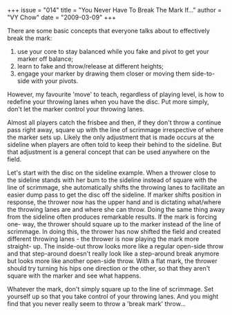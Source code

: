 +++
issue = "014"
title = "You Never Have To Break The Mark If..."
author = "VY Chow"
date = "2009-03-09"
+++

There are some basic concepts that everyone talks about to effectively break
the mark:

  1. use your core to stay balanced while you fake and pivot to get your marker off balance;
  2. learn to fake and throw/release at different heights;
  3. engage your marker by drawing them closer or moving them side-to-side with your pivots.

  
However, my favourite 'move' to teach, regardless of playing level, is how to
redefine your throwing lanes when you have the disc. Put more simply, don't
let the marker control your throwing lanes.  
  
Almost all players catch the frisbee and then, if they don't throw a continue
pass right away, square up with the line of scrimmage irrespective of where
the marker sets up. Likely the only adjustment that is made occurs at the
sideline when players are often told to keep their behind to the sideline. But
that adjustment is a general concept that can be used anywhere on the field.  
  
Let's start with the disc on the sideline example. When a thrower close to the
sideline stands with her bum to the sideline instead of square with the line
of scrimmage, she automatically shifts the throwing lanes to facilitate an
easier dump pass to get the disc off the sideline. If marker shifts position
in response, the thrower now has the upper hand and is dictating what/where
the throwing lanes are and where she can throw. Doing the same thing away from
the sideline often produces remarkable results. If the mark is forcing one-
way, the thrower should square up to the marker instead of the line of
scrimmage. In doing this, the thrower has now shifted the field and created
different throwing lanes - the thrower is now playing the mark more straight-
up. The inside-out throw looks more like a regular open-side throw and that
step-around doesn't really look like a step-around break anymore but looks
more like another open-side throw. With a flat mark, the thrower should try
turning his hips one direction or the other, so that they aren't square with
the marker and see what happens.  
  
Whatever the mark, don't simply square up to the line of scrimmage. Set
yourself up so that you take control of your throwing lanes. And you might
find that you never really seem to throw a 'break mark' throw...

